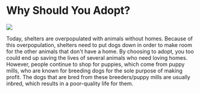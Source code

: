 <!DOCTYPE HTML>
<html>
<head>
  <title> Adopt, Don't Shop! </title>
</head>
<h1>Why Should You Adopt?</h1>
  <img src="https://www.google.com/url?sa=i&url=https%3A%2F%2Fthesophisticateddog.com%2Fdog-training-tips%2Fadopting%2Fadopting-a-pet-in-l-a-part-1-shelters%2F&psig=AOvVaw36Yt_uVsq213aZaP8e1XW-&ust=1695826861653000&source=images&cd=vfe&opi=89978449&ved=0CA0QjRxqFwoTCMCpw-nFyIEDFQAAAAAdAAAAABAD" />
<p>Today, shelters are overpopulated with animals without homes. Because of this overpopulation, shelters need to put dogs down in order to make room for the other animals that don't have a home. By choosing to adopt, you too could end up saving the lives of several animals who need loving homes. However, people continue to shop for puppies, which come from puppy mills, who are known for breeding dogs for the sole purpose of making profit. The dogs that are bred from these breeders/puppy mills are usually inbred, which results in a poor-quality life for them.</p>
<h2></h2>
<p></p>
<h2></h2>
<p></p>
